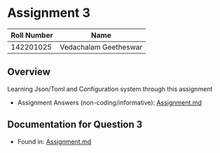 # Assignment 3

| Roll Number | Name                  |
|-------------|-----------------------|
| 142201025   | Vedachalam Geetheswar |

## Overview
Learning Json/Toml and Configuration system through this assignment

- Assignment Answers (non-coding/informative): [Assignment.md](./Assignment.md)

## Documentation for Question 3

- Found in: [Assignment.md](./Assignment.md)

